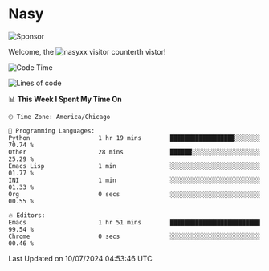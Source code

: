 # Nasy

<!--
<p align="center">
<img height="200" src="https://github-readme-stats.vercel.app/api?username=nasyxx&count_private=true&show_icons=true&theme=dracula&include_all_commits=true"/>
<img height="200" src="https://github-readme-stats.vercel.app/api/top-langs/?username=nasyxx&theme=dracula&hide=html,jupyter+notebook&count_private=true&show_icons=true"/>
</p>

  
----------------
-->

![Sponsor](https://img.shields.io/static/v1.svg?label=Sponsor&message=%E2%9D%A4&logo=GitHub&style=flat&color=pink)
 
Welcome, the ![nasyxx visitor counter](https://count.getloli.com/get/@nasyxx?theme=rule34)th vistor!
 
<!--START_SECTION:waka-->
![Code Time](http://img.shields.io/badge/Code%20Time-4%2C538%20hrs%203%20mins-blue)

![Lines of code](https://img.shields.io/badge/From%20Hello%20World%20I%27ve%20Written-6.3%20million%20lines%20of%20code-blue)

📊 **This Week I Spent My Time On** 

```text
🕑︎ Time Zone: America/Chicago

💬 Programming Languages: 
Python                   1 hr 19 mins        ██████████████████░░░░░░░   70.74 % 
Other                    28 mins             ██████░░░░░░░░░░░░░░░░░░░   25.29 % 
Emacs Lisp               1 min               ░░░░░░░░░░░░░░░░░░░░░░░░░   01.77 % 
INI                      1 min               ░░░░░░░░░░░░░░░░░░░░░░░░░   01.33 % 
Org                      0 secs              ░░░░░░░░░░░░░░░░░░░░░░░░░   00.55 % 

🔥 Editors: 
Emacs                    1 hr 51 mins        █████████████████████████   99.54 % 
Chrome                   0 secs              ░░░░░░░░░░░░░░░░░░░░░░░░░   00.46 % 
```


 Last Updated on 10/07/2024 04:53:46 UTC
<!--END_SECTION:waka-->

<!-- ![visitors](https://visitor-badge.laobi.icu/badge?page_id=nasyxx.nasyxx) -->
